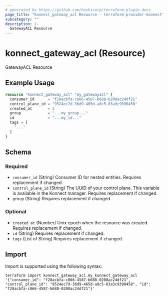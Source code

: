 ```yaml
---
# generated by https://github.com/hashicorp/terraform-plugin-docs
page_title: "konnect_gateway_acl Resource - terraform-provider-konnect"
subcategory: ""
description: |-
  GatewayACL Resource
---
```


# konnect_gateway_acl (Resource)

GatewayACL Resource

## Example Usage

```terraform
resource "konnect_gateway_acl" "my_gatewayacl" {
  consumer_id      = "f28acbfa-c866-4587-b688-0208ac24df21"
  control_plane_id = "9524ec7d-36d9-465d-a8c5-83a3c9390458"
  created_at       = 3
  group            = "...my_group..."
  id               = "...my_id..."
  tags = [
    "..."
  ]
}
```

<!-- schema generated by tfplugindocs -->
## Schema

### Required

- `consumer_id` (String) Consumer ID for nested entities. Requires replacement if changed.
- `control_plane_id` (String) The UUID of your control plane. This variable is available in the Konnect manager. Requires replacement if changed.
- `group` (String) Requires replacement if changed.

### Optional

- `created_at` (Number) Unix epoch when the resource was created. Requires replacement if changed.
- `id` (String) Requires replacement if changed.
- `tags` (List of String) Requires replacement if changed.

## Import

Import is supported using the following syntax:

```shell
terraform import konnect_gateway_acl.my_konnect_gateway_acl '{"consumer_id": "f28acbfa-c866-4587-b688-0208ac24df21", "control_plane_id": "9524ec7d-36d9-465d-a8c5-83a3c9390458", "id": "f28acbfa-c866-4587-b688-0208ac24df21"}'
```
